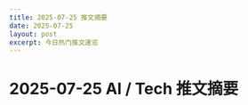 ```yaml
---
title: 2025-07-25 推文摘要
date: 2025-07-25
layout: post
excerpt: 今日热门推文速览
---
```


# 2025-07-25 AI / Tech 推文摘要

